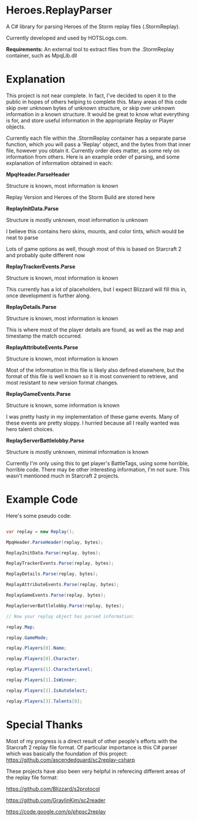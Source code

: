 # Heroes.ReplayParser
A C# library for parsing Heroes of the Storm replay files (.StormReplay).

Currently developed and used by HOTSLogs.com.

**Requirements:** An external tool to extract files from the .StormReplay container, such as MpqLib.dll

Explanation
================

This project is not near complete.  In fact, I've decided to open it to the public in hopes of others helping to complete this.  Many areas of this code skip over unknown bytes of unknown structure, or skip over unknown information in a known structure.  It would be great to know what everything is for, and store useful information in the appropriate Replay or Player objects.

Currently each file within the .StormReplay container has a separate parse function, which you will pass a 'Replay' object, and the bytes from that inner file, however you obtain it.  Currently order does matter, as some rely on information from others.  Here is an example order of parsing, and some explanation of information obtained in each:

**MpqHeader.ParseHeader**

Structure is known, most information is known

Replay Version and Heroes of the Storm Build are stored here

**ReplayInitData.Parse**

Structure is mostly unknown, most information is unknown

I believe this contains hero skins, mounts, and color tints, which would be neat to parse

Lots of game options as well, though most of this is based on Starcraft 2 and probably quite different now

**ReplayTrackerEvents.Parse**

Structure is known, most information is known

This currently has a lot of placeholders, but I expect Blizzard will fill this in, once development is further along.

**ReplayDetails.Parse**

Structure is known, most information is known

This is where most of the player details are found, as well as the map and timestamp the match occurred.

**ReplayAttributeEvents.Parse**

Structure is known, most information is known

Most of the information in this file is likely also defined elsewhere, but the format of this file is well known so it is most convenient to retrieve, and most resistant to new version format changes.

**ReplayGameEvents.Parse**

Structure is known, some information is known

I was pretty hasty in my implementation of these game events.  Many of these events are pretty sloppy.  I hurried because all I really wanted was hero talent choices.

**ReplayServerBattlelobby.Parse**

Structure is mostly unknown, minimal information is known

Currently I'm only using this to get player's BattleTags, using some horrible, horrible code.  There may be other interesting information, I'm not sure.  This wasn't mentioned much in Starcraft 2 projects.

Example Code
================

Here's some pseudo code:

```csharp

var replay = new Replay();

MpqHeader.ParseHeader(replay, bytes);

ReplayInitData.Parse(replay, bytes);

ReplayTrackerEvents.Parse(replay, bytes);

ReplayDetails.Parse(replay, bytes);

ReplayAttributeEvents.Parse(replay, bytes);

ReplayGameEvents.Parse(replay, bytes);

ReplayServerBattlelobby.Parse(replay, bytes);

// Now your replay object has parsed information:

replay.Map;

replay.GameMode;

replay.Players[0].Name;

replay.Players[0].Character;

replay.Players[1].CharacterLevel;

replay.Players[1].IsWinner;

replay.Players[2].IsAutoSelect;

replay.Players[3].Talents[0];

```

Special Thanks
================

Most of my progress is a direct result of other people's efforts with the Starcraft 2 replay file format.  Of particular importance is this C# parser which was basically the foundation of this project: https://github.com/ascendedguard/sc2replay-csharp

These projects have also been very helpful in referecing different areas of the replay file format:

https://github.com/Blizzard/s2protocol

https://github.com/GraylinKim/sc2reader

https://code.google.com/p/phpsc2replay